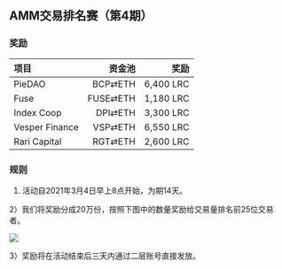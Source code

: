 ## AMM交易排名赛（第4期）


### 奖励

| **项目** | **资金池** | **奖励** |
| :--- | ---: | ---: |
PieDAO | BCP⇄ETH |  6,400 LRC |
Fuse | FUSE⇄ETH |  1,180 LRC |
Index Coop | DPI⇄ETH |3,300 LRC |
Vesper Finance | VSP⇄ETH |   6,550 LRC |
Rari Capital | RGT⇄ETH |   2,600 LRC |

### 规则


1) 活动自2021年3月4日早上8点开始，为期14天。

2）我们将奖励分成20万份，按照下图中的数量奖励给交易量排名前25位交易者。

![](/markdown/images/program_3.png "")

3）奖励将在活动结束后三天内通过二层账号直接发放。
